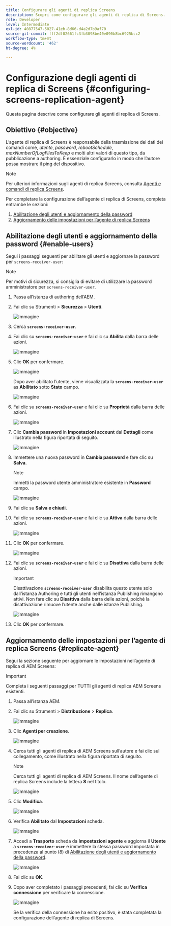 ```yaml
---
title: Configurare gli agenti di replica Screens
description: Scopri come configurare gli agenti di replica di Screens.
role: Developer
level: Intermediate
exl-id: 40877547-5027-41eb-8d66-d4a2d7b9af70
source-git-commit: fff2df02661fc3fb3098be40e090b8bc6925bcc2
workflow-type: tm+mt
source-wordcount: '462'
ht-degree: 4%

---
```


# Configurazione degli agenti di replica di Screens {#configuring-screens-replication-agent}

Questa pagina descrive come configurare gli agenti di replica di Screens.

## Obiettivo {#objective}

L’agente di replica di Screens è responsabile della trasmissione dei dati dei comandi come, *utente*, *password*, *rebootSchedule*, *maxNumberOfLogFilesToKeep* e molti altri valori di questo tipo, da pubblicazione a authoring. È essenziale configurarlo in modo che l’autore possa mostrare il ping del dispositivo.

>[!NOTE]
>Per ulteriori informazioni sugli agenti di replica Screens, consulta [Agenti e comandi di replica Screens](https://experienceleague.adobe.com/en/docs/experience-manager-screens/user-guide/administering/author-publish/author-publish-architecture-overview#screens-replication-agents-and-commands).

Per completare la configurazione dell’agente di replica di Screens, completa entrambe le sezioni:

1. [Abilitazione degli utenti e aggiornamento della password](#enable-users)
1. [Aggiornamento delle impostazioni per l’agente di replica Screens](#replicate-agent)

## Abilitazione degli utenti e aggiornamento della password {#enable-users}

Segui i passaggi seguenti per abilitare gli utenti e aggiornare la password per `screens-receiver-user`:

>[!NOTE]
>Per motivi di sicurezza, si consiglia di evitare di utilizzare la password amministratore per `screens-receiver-user`.

1. Passa all’istanza di authoring dell’AEM.

1. Fai clic su Strumenti > **Sicurezza** > **Utenti**.

   ![immagine](/help/user-guide/assets/screens-replication/screens-replication1.png)

1. Cerca **`screens-receiver-user`**.

1. Fai clic su **`screens-receiver-user`** e fai clic su **Abilita** dalla barra delle azioni.

   ![immagine](/help/user-guide/assets/screens-replication/screens-replication2.png)

1. Clic **OK** per confermare.

   ![immagine](/help/user-guide/assets/screens-replication/screens-replication3.png)

   Dopo aver abilitato l’utente, viene visualizzata la **`screens-receiver-user`** as **Abilitato** sotto **Stato** campo.

   ![immagine](/help/user-guide/assets/screens-replication/screens-replication4.png)

1. Fai clic su **`screens-receiver-user`** e fai clic su **Proprietà** dalla barra delle azioni.

   ![immagine](/help/user-guide/assets/screens-replication/screens-replication5.png)

1. Clic **Cambia password** in **Impostazioni account** dal **Dettagli** come illustrato nella figura riportata di seguito.

   ![immagine](/help/user-guide/assets/screens-replication/screens-replication6.png)

1. Immettere una nuova password in **Cambia password** e fare clic su **Salva**.

   >[!NOTE]
   >Immetti la password utente amministratore esistente in **Password** campo.

   ![immagine](/help/user-guide/assets/screens-replication/screens-replication7.png)

1. Fai clic su **Salva e chiudi**.

1. Fai clic su **`screens-receiver-user`** e fai clic su **Attiva** dalla barra delle azioni.

   ![immagine](/help/user-guide/assets/screens-replication/screens-replication8.png)

1. Clic **OK** per confermare.

   ![immagine](/help/user-guide/assets/screens-replication/screens-replication9.png)

1. Fai clic su **`screens-receiver-user`** e fai clic su **Disattiva** dalla barra delle azioni.

   >[!IMPORTANT]
   > Disattivazione **`screens-receiver-user`** disabilita questo utente solo dall’istanza Authoring e tutti gli utenti nell’istanza Publishing rimangono attivi. Non fare clic su **Disattiva** dalla barra delle azioni, poiché la disattivazione rimuove l’utente anche dalle istanze Publishing.

   ![immagine](/help/user-guide/assets/screens-replication/screens-replication10.png)

1. Clic **OK** per confermare.

## Aggiornamento delle impostazioni per l’agente di replica Screens {#replicate-agent}

Segui la sezione seguente per aggiornare le impostazioni nell’agente di replica di AEM Screens:

>[!IMPORTANT]
>Completa i seguenti passaggi per TUTTI gli agenti di replica AEM Screens esistenti.

1. Passa all’istanza AEM.
1. Fai clic su Strumenti > **Distribuzione** > **Replica**.

   ![immagine](/help/user-guide/assets/screens-replication/screens-replication1a.png)

1. Clic **Agenti per creazione**.

   ![immagine](/help/user-guide/assets/screens-replication/screens-replication1b.png)

1. Cerca tutti gli agenti di replica di AEM Screens sull’autore e fai clic sul collegamento, come illustrato nella figura riportata di seguito.

   >[!NOTE]
   >Cerca tutti gli agenti di replica di AEM Screens. Il nome dell’agente di replica Screens include la lettera **S** nel titolo.

   ![immagine](/help/user-guide/assets/screens-replication/screens-replication1c.png)

1. Clic **Modifica**.

   ![immagine](/help/user-guide/assets/screens-replication/screens-replication1d.png)

1. Verifica **Abilitato** dal **Impostazioni** scheda.

   ![immagine](/help/user-guide/assets/screens-replication/screens-replication1e.png)

1. Accedi a **Trasporto** scheda da **Impostazioni agente** e aggiorna il **Utente** a **`screens-receiver-user`** e immettere la stessa password impostata in precedenza al punto (8) di [Abilitazione degli utenti e aggiornamento della password](#enable-users).

   ![immagine](/help/user-guide/assets/screens-replication/screens-replication1-f.png)

1. Fai clic su **OK**.

1. Dopo aver completato i passaggi precedenti, fai clic su **Verifica connessione** per verificare la connessione.

   ![immagine](/help/user-guide/assets/screens-replication/screens-replication1g.png)

   Se la verifica della connessione ha esito positivo, è stata completata la configurazione dell’agente di replica di Screens.
